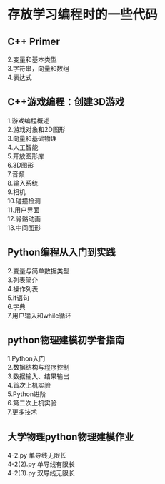 # 存放学习编程时的一些代码 
## C++ Primer  
2.变量和基本类型  
3.字符串，向量和数组  
4.表达式  
## C++游戏编程：创建3D游戏
1.游戏编程概述  
2.游戏对象和2D图形  
3.向量和基础物理  
4.人工智能  
5.开放图形库  
6.3D图形  
7.音频  
8.输入系统  
9.相机  
10.碰撞检测  
11.用户界面  
12.骨骼动画  
13.中间图形  
## Python编程从入门到实践  
2.变量与简单数据类型  
3.列表简介  
4.操作列表  
5.if语句  
6.字典  
7.用户输入和while循环  
## python物理建模初学者指南  
1.Python入门  
2.数据结构与程序控制  
3.数据输入、结果输出  
4.首次上机实验  
5.Python进阶  
6.第二次上机实验  
7.更多技术 
## 大学物理python物理建模作业  
4-2.py 单导线无限长  
4-2(2).py 单导线有限长  
4-2(3).py 双导线无限长  
